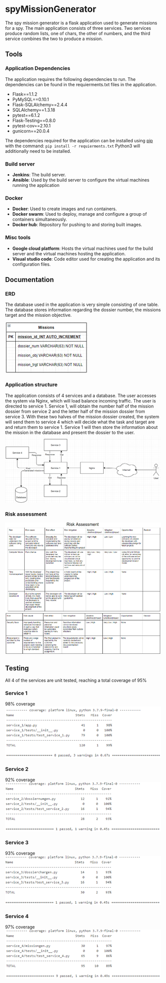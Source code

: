 # spyMissionGenerator
The spy mission generator is a flask application used to generate missions for a spy. The main application consists of three services. Two services produce random lists, one of chars, the other of numbers, and the third service combines the two to produce a mission.

## Tools
### Application Dependencies
The application requires the following dependencies to run. The dependencies can be found in the requierments.txt files in the application.

- Flask==1.1.2
- PyMySQL==0.10.1
- Flask-SQLAlchemy==2.4.4
- SQLAlchemy==1.3.18
- pytest==6.1.2
- Flask-Testing==0.8.0
- pytest-cov==2.10.1
- gunicorn==20.0.4

The dependencies required for the application can be installed using [pip](https://pip.pypa.io/en/stable/) with the command:
`pip install -r requierments.txt` 
Python3 will additionally need to be installed.

### Build server
- **Jenkins**:
The build server.
- **Ansible**:
Used by the build server to configure the virtual machines running the application

### Docker
 - **Docker**:
Used to create images and run containers.
- **Docker swarm**:
Used to deploy, manage and configure a group of containers simultaneously.
- **Docker hub**:
Repository for pushing to and storing built images.

### Misc tools
 - **Google cloud platform**:
Hosts the virtual machines used for the build server and the virtual machines hosting the application.
- **Visual studio code**:
Code editor used for creating the application and its configuration files.

## Documentation
### ERD
The database used in the application is very simple consisting of one table. The database stores information regarding the dossier number, the missions target and the mission objective.

![Image of the systems ERD](Images/erd.jpg)

### Application structure
The application consists of 4 services and a database. The user accesses the system via Nginx, which will load balance incoming traffic. The user is directed to service 1. Service 1, will obtain the number half of the mission dossier from service 2 and the letter half of the mission dossier from service 3. With these two halves of the mission dossier created, the system will send them to service 4 which will decide what the task and target are and return them to service 1. Service 1 will then store the information about the mission in the database and present the dossier to the user.
![Image of the system structure](Images/appstructure.jpg)

### Risk assessment
![Image of the risk assessment](Images/riskassesmentpt1.jpg)
![Image of the risk assessment](Images/riskassesmentpt2.jpg)

## Testing
All 4 of the services are unit tested, reaching a total coverage of 95%
### Service 1
98% coverage
![Image of service 1's unit tests](Images/unit_tests/service_1_tests.jpg)
### Service 2
92% coverage
![Image of service 1's unit tests](Images/unit_tests/service_2_tests.jpg)
### Service 3
93% coverage
![Image of service 1's unit tests](Images/unit_tests/service_3_tests.jpg)
### Service 4
97% coverage
![Image of service 1's unit tests](Images/unit_tests/service_4_tests.jpg)
